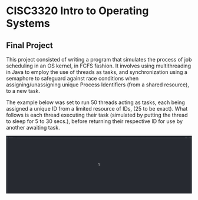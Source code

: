 # CISC3320 Intro to Operating Systems 

## Final Project

This project consisted of writing a program that simulates the process of job scheduling in an OS kernel, in FCFS fashion. 
It involves using multithreading in Java to employ the use of threads as tasks, and synchronization using a semaphore
to safeguard against race conditions when assigning/unassigning unique Process Identifiers (from a shared resource),
to a new task. 

The example below was set to run 50 threads acting as tasks, each being assigned a unique ID from a limited resource of IDs,
(25 to be exact). What follows is each thread executing their task (simulated by putting the thread to sleep for 5 to 30 secs.),
before returning their respective ID for use by another awaiting task.



![alt text](https://github.com/adempus/CISC3320/blob/master/OS_HW3/ProcessIDScheduler.gif)
